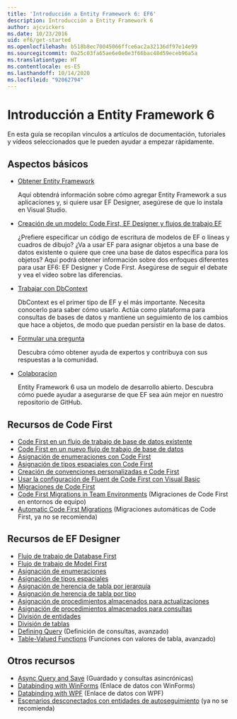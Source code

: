 ```yaml
---
title: 'Introducción a Entity Framework 6: EF6'
description: Introducción a Entity Framework 6
author: ajcvickers
ms.date: 10/23/2016
uid: ef6/get-started
ms.openlocfilehash: b518b8ec70045066ffce6ac2a32136df97e14e99
ms.sourcegitcommit: 0a25c03fa65ae6e0e0e3f66bac48d59eceb96a5a
ms.translationtype: HT
ms.contentlocale: es-ES
ms.lasthandoff: 10/14/2020
ms.locfileid: "92062794"
---
```

# <a name="get-started-with-entity-framework-6"></a>Introducción a Entity Framework 6

En esta guía se recopilan vínculos a artículos de documentación, tutoriales y vídeos seleccionados que le pueden ayudar a empezar rápidamente.

## <a name="fundamentals"></a>Aspectos básicos

* [Obtener Entity Framework](xref:ef6/fundamentals/install)

  Aquí obtendrá información sobre cómo agregar Entity Framework a sus aplicaciones y, si quiere usar EF Designer, asegúrese de que lo instala en Visual Studio.

* [Creación de un modelo: Code First, EF Designer y flujos de trabajo EF](xref:ef6/modeling/index)

  ¿Prefiere especificar un código de escritura de modelos de EF o líneas y cuadros de dibujo?
¿Va a usar EF para asignar objetos a una base de datos existente o quiere que cree una base de datos específica para los objetos?
Aquí podrá obtener información sobre dos enfoques diferentes para usar EF6: EF Designer y Code First.
Asegúrese de seguir el debate y vea el vídeo sobre las diferencias.

* [Trabajar con DbContext](xref:ef6/fundamentals/working-with-dbcontext)

  DbContext es el primer tipo de EF y el más importante. Necesita conocerlo para saber cómo usarlo. Actúa como plataforma para consultas de bases de datos y mantiene un seguimiento de los cambios que hace a objetos, de modo que puedan persistir en la base de datos.

* [Formular una pregunta](xref:ef6/resources/get-help)

  Descubra cómo obtener ayuda de expertos y contribuya con sus respuestas a la comunidad.

* [Colaboracion](https://github.com/aspnet/EntityFramework6/)

  Entity Framework 6 usa un modelo de desarrollo abierto. Descubra cómo puede ayudar a asegurarse de que EF sea aún mejor en nuestro repositorio de GitHub.

## <a name="code-first-resources"></a>Recursos de Code First

  - [Code First en un flujo de trabajo de base de datos existente](xref:ef6/modeling/code-first/workflows/existing-database)
  - [Code First en un nuevo flujo de trabajo de base de datos](xref:ef6/modeling/code-first/workflows/new-database)
  - [Asignación de enumeraciones con Code First](xref:ef6/modeling/code-first/data-types/enums)
  - [Asignación de tipos espaciales con Code First](xref:ef6/modeling/code-first/data-types/spatial)
  - [Creación de convenciones personalizadas e Code First](xref:ef6/modeling/code-first/conventions/custom)
  - [Usar la configuración de Fluent de Code First con Visual Basic](xref:ef6/modeling/code-first/fluent/vb)
  - [Migraciones de Code First](xref:ef6/modeling/code-first/migrations/index)
  - [Code First Migrations in Team Environments](xref:ef6/modeling/code-first/migrations/teams) (Migraciones de Code First en entornos de equipo)
  - [Automatic Code First Migrations](xref:ef6/modeling/code-first/migrations/automatic) (Migraciones automáticas de Code First, ya no se recomienda)

## <a name="ef-designer-resources"></a>Recursos de EF Designer
  - [Flujo de trabajo de Database First](xref:ef6/modeling/designer/workflows/database-first)
  - [Flujo de trabajo de Model First](xref:ef6/modeling/designer/workflows/model-first)
  - [Asignación de enumeraciones](xref:ef6/modeling/designer/data-types/enums)
  - [Asignación de tipos espaciales](xref:ef6/modeling/designer/data-types/spatial)
  - [Asignación de herencia de tabla por jerarquía](xref:ef6/modeling/designer/inheritance/tph)
  - [Asignación de herencia de tabla por tipo](xref:ef6/modeling/designer/inheritance/tpt)
  - [Asignación de procedimientos almacenados para actualizaciones](xref:ef6/modeling/designer/stored-procedures/cud)
  - [Asignación de procedimientos almacenados para consultas](xref:ef6/modeling/designer/stored-procedures/query)
  - [División de entidades](xref:ef6/modeling/designer/entity-splitting)
  - [División de tablas](xref:ef6/modeling/designer/table-splitting)
  - [Defining Query](xref:ef6/modeling/designer/advanced/defining-query) (Definición de consultas, avanzado)
  - [Table-Valued Functions](xref:ef6/modeling/designer/advanced/tvfs) (Funciones con valores de tabla, avanzado)

## <a name="other-resources"></a>Otros recursos
  - [Async Query and Save](xref:ef6/fundamentals/async) (Guardado y consultas asincrónicas)
  - [Databinding with WinForms](xref:ef6/fundamentals/databinding/winforms) (Enlace de datos con WinForms)
  - [Databinding with WPF](xref:ef6/fundamentals/databinding/wpf) (Enlace de datos con WPF)
  - [Escenarios desconectados con entidades de autoseguimiento](xref:ef6/fundamentals/disconnected-entities/self-tracking-entities/walkthrough) (ya no se recomienda)
